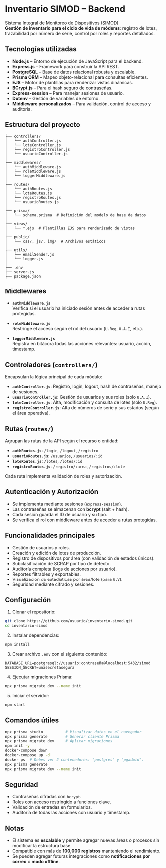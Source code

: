 
# Inventario SIMOD – Backend

Sistema Integral de Monitoreo de Dispositivos (SIMOD)  
**Gestión de inventario para el ciclo de vida de módems**: registro de lotes, trazabilidad por número de serie, control por roles y reportes detallados.

## Tecnologías utilizadas

- **Node.js** – Entorno de ejecución de JavaScript para el backend.
- **Express.js** – Framework para construir la API REST.
- **PostgreSQL** – Base de datos relacional robusta y escalable.
- **Prisma ORM** – Mapeo objeto-relacional para consultas eficientes.
- **EJS** – Motor de plantillas para renderizar vistas dinámicas.
- **BCrypt.js** – Para el hash seguro de contraseñas.
- **Express-session** – Para manejar sesiones de usuario.
- **Dotenv** – Gestión de variables de entorno.
- **Middleware personalizados** – Para validación, control de acceso y auditoría.

## Estructura del proyecto

```
├── controllers/
│   └── authController.js
│   └── loteController.js
│   └── registroController.js
│   └── usuarioController.js
│
├── middlewares/
│   └── authMiddleware.js
│   └── roleMiddleware.js
│   └── loggerMiddleware.js
│
├── routes/
│   └── authRoutes.js
│   └── loteRoutes.js
│   └── registroRoutes.js
│   └── usuarioRoutes.js
│
├── prisma/
│   └── schema.prisma  # Definición del modelo de base de datos
│
├── views/
│   └── *.ejs  # Plantillas EJS para renderizado de vistas
│
├── public/
│   └── css/, js/, img/  # Archivos estáticos
│
├── utils/
│   └── emailSender.js
│   └── logger.js
│
├── .env
├── server.js
├── package.json
```

## Middlewares

- **`authMiddleware.js`**  
  Verifica si el usuario ha iniciado sesión antes de acceder a rutas protegidas.

- **`roleMiddleware.js`**  
  Restringe el acceso según el rol del usuario (`U.Reg`, `U.A.I`, etc.).

- **`loggerMiddleware.js`**  
  Registra en bitácora todas las acciones relevantes: usuario, acción, timestamp.

## Controladores (`controllers/`)

Encapsulan la lógica principal de cada módulo:

- **`authController.js`**: Registro, login, logout, hash de contraseñas, manejo de sesiones.
- **`usuarioController.js`**: Gestión de usuarios y sus roles (solo `U.A.I`).
- **`loteController.js`**: Alta, modificación y consulta de lotes (solo `U.Reg`).
- **`registroController.js`**: Alta de números de serie y sus estados (según el área operativa).

## Rutas (`routes/`)

Agrupan las rutas de la API según el recurso o entidad:

- **`authRoutes.js`**: `/login`, `/logout`, `/registro`
- **`usuarioRoutes.js`**: `/usuarios`, `/usuarios/:id`
- **`loteRoutes.js`**: `/lotes`, `/lotes/:id`
- **`registroRoutes.js`**: `/registro/:area`, `/registros/:lote`

Cada ruta implementa validación de roles y autorización.

## Autenticación y Autorización

- Se implementa mediante sesiones (`express-session`).
- Las contraseñas se almacenan con **bcrypt** (salt + hash).
- Cada sesión guarda el ID de usuario y su tipo.
- Se verifica el rol con middleware antes de acceder a rutas protegidas.

## Funcionalidades principales

- Gestión de usuarios y roles.
- Creación y edición de lotes de producción.
- Registro de dispositivos por área (con validación de estados únicos).
- Subclasificación de SCRAP por tipo de defecto.
- Auditoría completa (logs de acciones por usuario).
- Reportes filtrables y exportables.
- Visualización de estadísticas por área/lote (para `U.V`).
- Seguridad mediante cifrado y sesiones.

## Configuración

1. Clonar el repositorio:
```bash
git clone https://github.com/usuario/inventario-simod.git
cd inventario-simod
```

2. Instalar dependencias:
```bash
npm install
```

3. Crear archivo `.env` con el siguiente contenido:

```
DATABASE_URL=postgresql://usuario:contraseña@localhost:5432/simod
SESSION_SECRET=unasecretasegura
```

4. Ejecutar migraciones Prisma:
```bash
npx prisma migrate dev --name init
```

5. Iniciar el servidor:
```bash
npm start
```

## Comandos útiles

```bash
npx prisma studio          # Visualizar datos en el navegador
npx prisma generate        # Generar cliente Prisma
npx prisma migrate dev     # Aplicar migraciones
npm init -y
docker-compose down
docker-compose up -d
docker ps  # Debes ver 2 contenedores: "postgres" y "pgadmin".
npx prisma generate
npx prisma migrate dev --name init
```

## Seguridad

- Contraseñas cifradas con `bcrypt`.
- Roles con acceso restringido a funciones clave.
- Validación de entradas en formularios.
- Auditoría de todas las acciones con usuario y timestamp.

## Notas

- El sistema es **escalable** y permite agregar nuevas áreas o procesos sin modificar la estructura base.
- Compatible con más de **100,000 registros** manteniendo el rendimiento.
- Se pueden agregar futuras integraciones como **notificaciones por correo** o **modo offline**.
